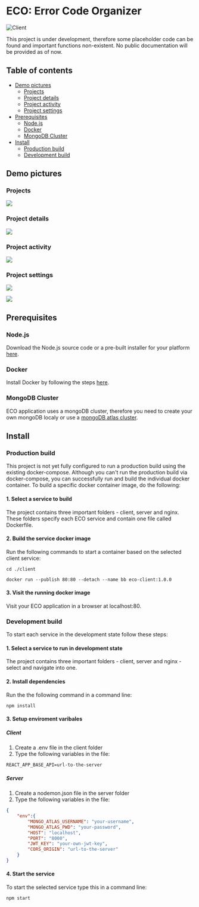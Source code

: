 # ECO: Error Code Organizer
![Client](https://github.com/EddieGustafsson/Error-Code-Organizer/workflows/Client/badge.svg)

This project is under development, therefore some placeholder code can be found and important functions non-existent.
No public documentation will be provided as of now.

## Table of contents
* [Demo pictures](#demo-pictures)
    * [Projects](#projects)
    * [Project details](#project-details)
    * [Project activity](#project-activity)
    * [Project settings](#project-settings)
* [Prerequisites](#prerequisites)
    * [Node.js](#node.js)
    * [Docker](#docker)
    * [MongoDB Cluster](#mongodb-cluster)
* [Install](#install)
    * [Production build](#production-build)
    * [Development build](#development-build)

## Demo pictures
### Projects
![](https://i.imgur.com/H7kLFd4.png)

### Project details
![](https://i.imgur.com/ImvoZUR.png)

### Project activity
![](https://i.imgur.com/fwtuiwE.png)

### Project settings
![](https://i.imgur.com/jhEnwd9.png)

![](https://i.imgur.com/p2u0glq.png)

## Prerequisites
### Node.js
Download the Node.js source code or a pre-built installer for your platform [here](https://nodejs.org/en/download/).

### Docker
Install Docker by following the steps [here](https://www.docker.com/get-started).

### MongoDB Cluster
ECO application uses a mongoDB cluster, therefore you need to create your own mongoDB localy or use a [mongoDB atlas cluster](https://www.mongodb.com/download-center).

## Install
### Production build
This project is not yet fully configured to run a production build using the existing docker-compose. Although you can't run the production build via docker-compose, you can successfully run and build the individual docker container. To build a specific docker container image, do the following:

#### 1. Select a service to build
The project contains three important folders - client, server and nginx. These folders specify each ECO service and contain one file called Dockerfile.

#### 2. Build the service docker image
Run the following commands to start a container based on the selected client service:

```cd ./client```

```docker run --publish 80:80 --detach --name bb eco-client:1.0.0```

#### 3. Visit the running docker image
Visit your ECO application in a browser at localhost:80.

### Development build
To start each service in the development state follow these steps:

#### 1. Select a service to run in development state
The project contains three important folders - client, server and nginx - select and navigate into one.

#### 2. Install dependencies
Run the the following command in a command line:

```npm install```

#### 3. Setup enviroment varibales
##### Client
1. Create a .env file in the client folder
2. Type the following variables in the file:
```env
REACT_APP_BASE_API=url-to-the-server
```

##### Server
1. Create a nodemon.json file in the server folder
2. Type the following variables in the file:

```json
{
    "env":{
        "MONGO_ATLAS_USERNAME": "your-username",
        "MONGO_ATLAS_PWD": "your-password",
        "HOST": "localhost",
        "PORT": "8000",
        "JWT_KEY": "your-own-jwt-key",
        "CORS_ORIGIN": "url-to-the-server"
    }
}
```

#### 4. Start the service
To start the selected service type this in a command line:

```npm start```
